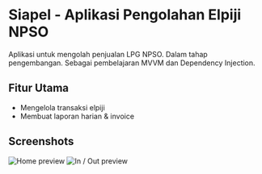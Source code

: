 # Siapel - Aplikasi Pengolahan Elpiji NPSO
Aplikasi untuk mengolah penjualan LPG NPSO. Dalam tahap pengembangan.
Sebagai pembelajaran MVVM dan Dependency Injection.

## Fitur Utama
- Mengelola transaksi elpiji
- Membuat laporan harian & invoice 

## Screenshots
![Home preview](../assets/home-siapel.PNG)
![In / Out preview](../assets/inout-siapel.PNG)
